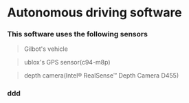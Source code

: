 # Autonomous driving software

### This software uses the following sensors
> Gilbot's vehicle

> ublox's GPS sensor(c94-m8p)

> depth camera(Intel® RealSense™ Depth Camera D455)
### ddd
